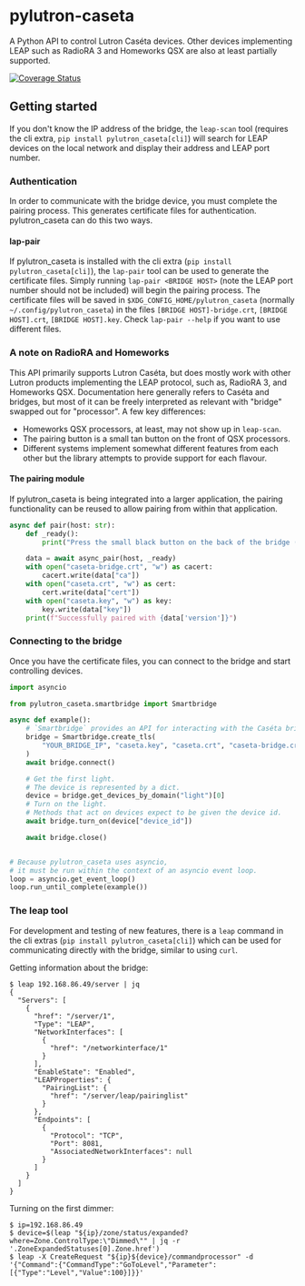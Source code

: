 # pylutron-caseta

A Python API to control Lutron Caséta devices. Other devices implementing LEAP such as RadioRA 3 and Homeworks QSX are also at least partially supported.

[![Coverage Status](https://coveralls.io/repos/github/gurumitts/pylutron-caseta/badge.svg?branch=dev)](https://coveralls.io/github/gurumitts/pylutron-caseta?branch=dev)

## Getting started

If you don't know the IP address of the bridge, the `leap-scan` tool (requires the cli extra, `pip install pylutron_caseta[cli]`) will search for LEAP devices on the local network and display their address and LEAP port number.

### Authentication

In order to communicate with the bridge device, you must complete the pairing process. This generates certificate files for authentication. pylutron_caseta can do this two ways.

#### lap-pair

If pylutron_caseta is installed with the cli extra (`pip install pylutron_caseta[cli]`), the `lap-pair` tool can be used to generate the certificate files. Simply running `lap-pair <BRIDGE HOST>` (note the LEAP port number should not be included) will begin the pairing process. The certificate files will be saved in `$XDG_CONFIG_HOME/pylutron_caseta` (normally `~/.config/pylutron_caseta`) in the files `[BRIDGE HOST]-bridge.crt`, `[BRIDGE HOST].crt`,  `[BRIDGE HOST].key`. Check `lap-pair --help` if you want to use different files.

### A note on RadioRA and Homeworks

This API primarily supports Lutron Caséta, but does mostly work with other Lutron products implementing the LEAP protocol, such as, RadioRA 3, and Homeworks QSX. Documentation here generally refers to Caséta and bridges, but most of it can be freely interpreted as relevant with "bridge" swapped out for "processor". A few key differences:

* Homeworks QSX processors, at least, may not show up in `leap-scan`.
* The pairing button is a small tan button on the front of QSX processors.
* Different systems implement somewhat different features from each other but the library attempts to provide support for each flavour.

#### The pairing module

If pylutron_caseta is being integrated into a larger application, the pairing functionality can be reused to allow pairing from within that application.

```py
async def pair(host: str):
    def _ready():
        print("Press the small black button on the back of the bridge (or front of processor).")

    data = await async_pair(host, _ready)
    with open("caseta-bridge.crt", "w") as cacert:
        cacert.write(data["ca"])
    with open("caseta.crt", "w") as cert:
        cert.write(data["cert"])
    with open("caseta.key", "w") as key:
        key.write(data["key"])
    print(f"Successfully paired with {data['version']}")
```

### Connecting to the bridge

Once you have the certificate files, you can connect to the bridge and start controlling devices.

```py
import asyncio

from pylutron_caseta.smartbridge import Smartbridge

async def example():
    # `Smartbridge` provides an API for interacting with the Caséta bridge.
    bridge = Smartbridge.create_tls(
        "YOUR_BRIDGE_IP", "caseta.key", "caseta.crt", "caseta-bridge.crt"
    )
    await bridge.connect()

    # Get the first light.
    # The device is represented by a dict.
    device = bridge.get_devices_by_domain("light")[0]
    # Turn on the light.
    # Methods that act on devices expect to be given the device id.
    await bridge.turn_on(device["device_id"])

    await bridge.close()


# Because pylutron_caseta uses asyncio,
# it must be run within the context of an asyncio event loop.
loop = asyncio.get_event_loop()
loop.run_until_complete(example())
```

### The leap tool

For development and testing of new features, there is a `leap` command in the cli extras (`pip install pylutron_caseta[cli]`) which can be used for communicating directly with the bridge, similar to using `curl`.

Getting information about the bridge:

```
$ leap 192.168.86.49/server | jq
{
  "Servers": [
    {
      "href": "/server/1",
      "Type": "LEAP",
      "NetworkInterfaces": [
        {
          "href": "/networkinterface/1"
        }
      ],
      "EnableState": "Enabled",
      "LEAPProperties": {
        "PairingList": {
          "href": "/server/leap/pairinglist"
        }
      },
      "Endpoints": [
        {
          "Protocol": "TCP",
          "Port": 8081,
          "AssociatedNetworkInterfaces": null
        }
      ]
    }
  ]
}
```

Turning on the first dimmer:

```
$ ip=192.168.86.49
$ device=$(leap "${ip}/zone/status/expanded?where=Zone.ControlType:\"Dimmed\"" | jq -r '.ZoneExpandedStatuses[0].Zone.href')
$ leap -X CreateRequest "${ip}${device}/commandprocessor" -d '{"Command":{"CommandType":"GoToLevel","Parameter":[{"Type":"Level","Value":100}]}}'
```
